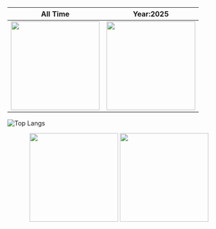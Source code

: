<!-- ## Hi there 👋

<!-- ![Jinesh's Github Stats](https://github-readme-stats-henna-chi-56.vercel.app/api?username=iamjineshmodi&hide=stars,contribs&show_icons=true&theme=radical&include_all_commits=True&hide_rank=true) -->

<!-- ![Jinesh's Github Stats](https://github-readme-stats-henna-chi-56.vercel.app/api?username=iamjineshmodi&hide=stars,contribs&show_icons=true&theme=radical&hide_rank=true) -->



|All Time                                                                                  | Year:2025                                                                                  |
|-----------------------------------------------------------------------------------------|-----------------------------------------------------------------------------------------|
| <img height="200" src="https://github-readme-stats-henna-chi-56.vercel.app/api?username=iamjineshmodi&hide=stars,contribs&show_icons=true&theme=radical&include_all_commits=True&hide_rank=true" /> | <img height="200" src="https://github-readme-stats-henna-chi-56.vercel.app/api?username=iamjineshmodi&hide=stars,contribs&show_icons=true&theme=radical&hide_rank=true" /> |

<!-- ![Top Langs](https://github-readme-stats-henna-chi-56.vercel.app/api/top-langs/?username=iamjineshmodi&langs_count=6&hide_progress=true) -->

![Top Langs](https://github-readme-stats-henna-chi-56.vercel.app/api/top-langs/?username=iamjineshmodi&langs_count=6&layout=compact)










<div align="center">
  <span>
    <img height="200" src="https://github-readme-stats-henna-chi-56.vercel.app/api?username=iamjineshmodi&hide=stars,contribs&show_icons=true&theme=radical&include_all_commits=True&hide_rank=true" />
  </span>
  <span>
    <img height="200" src="https://github-readme-stats-henna-chi-56.vercel.app/api?username=iamjineshmodi&hide=stars,contribs&show_icons=true&theme=radical&hide_rank=true" />
  </span>
</div>


